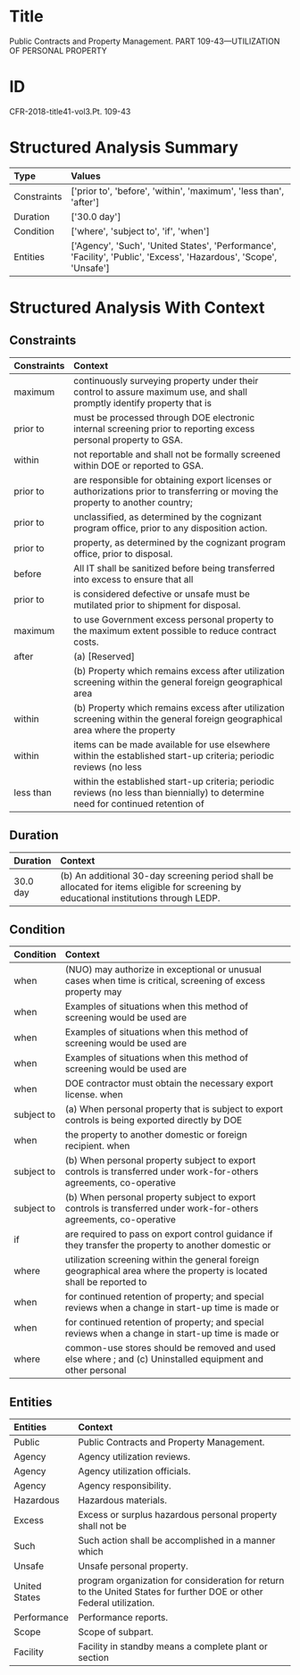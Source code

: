 # Title

 Public Contracts and Property Management. PART 109-43—UTILIZATION OF PERSONAL PROPERTY


# ID

 CFR-2018-title41-vol3.Pt. 109-43


# Structured Analysis Summary

| Type        | Values                                                                                                             |
|:------------|:-------------------------------------------------------------------------------------------------------------------|
| Constraints | ['prior to', 'before', 'within', 'maximum', 'less than', 'after']                                                  |
| Duration    | ['30.0 day']                                                                                                       |
| Condition   | ['where', 'subject to', 'if', 'when']                                                                              |
| Entities    | ['Agency', 'Such', 'United States', 'Performance', 'Facility', 'Public', 'Excess', 'Hazardous', 'Scope', 'Unsafe'] |


# Structured Analysis With Context

 


## Constraints

| Constraints   | Context                                                                                                                           |
|:--------------|:----------------------------------------------------------------------------------------------------------------------------------|
| maximum       | continuously surveying property under their control to assure maximum use, and shall promptly identify property that is           |
| prior to      | must be processed through DOE electronic internal screening prior to  reporting excess personal property to GSA.                  |
| within        | not reportable and shall not be formally screened within  DOE or reported to GSA.                                                 |
| prior to      | are responsible for obtaining export licenses or authorizations prior to transferring or moving the property to another country;  |
| prior to      | unclassified, as determined by the cognizant program office, prior to  any disposition action.                                    |
| prior to      | property, as determined by the cognizant program office, prior to  disposal.                                                      |
| before        | All IT shall be sanitized  before being transferred into excess to ensure that all                                                |
| prior to      | is considered defective or unsafe must be mutilated prior to  shipment for disposal.                                              |
| maximum       | to use Government excess personal property to the maximum  extent possible to reduce contract costs.                              |
| after         | (a) [Reserved]                                                                                                                    |
|               |                 (b) Property which remains excess  after utilization screening within the general foreign geographical area       |
| within        | (b) Property which remains excess after utilization screening within the general foreign geographical area where the property     |
| within        | items can be made available for use elsewhere within the established start-up criteria; periodic reviews (no less                 |
| less than     | within the established start-up criteria; periodic reviews (no less than biennially) to determine need for continued retention of |


## Duration

| Duration   | Context                                                                                                                                 |
|:-----------|:----------------------------------------------------------------------------------------------------------------------------------------|
| 30.0 day   | (b) An additional 30-day screening period shall be allocated for items eligible for screening by educational institutions through LEDP. |


## Condition

| Condition   | Context                                                                                                               |
|:------------|:----------------------------------------------------------------------------------------------------------------------|
| when        | (NUO) may authorize in exceptional or unusual cases when time is critical, screening of excess property may           |
| when        | Examples of situations  when  this method of screening would be used are                                              |
| when        | Examples of situations  when  this method of screening would be used are                                              |
| when        | Examples of situations  when  this method of screening would be used are                                              |
| when        | DOE contractor must obtain the necessary export license. when                                                         |
| subject to  | (a) When personal property that is  subject to export controls is being exported directly by DOE                      |
| when        | the property to another domestic or foreign recipient. when                                                           |
| subject to  | (b) When personal property  subject to export controls is transferred under work-for-others agreements, co-operative  |
| subject to  | (b) When personal property  subject to export controls is transferred under work-for-others agreements, co-operative  |
| if          | are required to pass on export control guidance if they transfer the property to another domestic or                  |
| where       | utilization screening within the general foreign geographical area where the property is located shall be reported to |
| when        | for continued retention of property; and special reviews when  a change in start-up time is made or                   |
| when        | for continued retention of property; and special reviews when  a change in start-up time is made or                   |
| where       | common-use stores should be removed and used else where ; and (c) Uninstalled equipment and other personal            |


## Entities

| Entities      | Context                                                                                                               |
|:--------------|:----------------------------------------------------------------------------------------------------------------------|
| Public        | Public  Contracts and Property Management.                                                                            |
| Agency        | Agency  utilization reviews.                                                                                          |
| Agency        | Agency  utilization officials.                                                                                        |
| Agency        | Agency  responsibility.                                                                                               |
| Hazardous     | Hazardous  materials.                                                                                                 |
| Excess        | Excess or surplus hazardous personal property shall not be                                                            |
| Such          | Such action shall be accomplished in a manner which                                                                   |
| Unsafe        | Unsafe  personal property.                                                                                            |
| United States | program organization for consideration for return to the United States  for further DOE or other Federal utilization. |
| Performance   | Performance  reports.                                                                                                 |
| Scope         | Scope  of subpart.                                                                                                    |
| Facility      | Facility in standby means a complete plant or section                                                                 |


